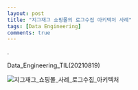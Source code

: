 ```yaml
---
layout: post
title: "지그재그 쇼핑몰의 로그수집 아키텍처 사례"
tags: [Data Engineering]
comments: true
---
```


.

Data_Engineering_TIL(20210819)

![지그재그_쇼핑몰_사례_로그수집_아키텍처](https://user-images.githubusercontent.com/41605276/130075492-9a31d55a-8988-48a4-a22e-59b648697682.png)